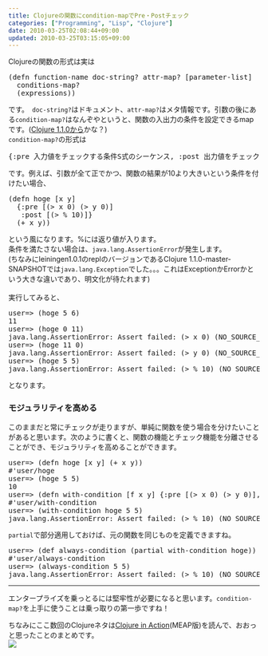 ```yaml
---
title: Clojureの関数にcondition-mapでPre・Postチェック
categories: ["Programming", "Lisp", "Clojure"]
date: 2010-03-25T02:08:44+09:00
updated: 2010-03-25T03:15:05+09:00
---
```


<p>Clojureの関数の形式は実は</p>
<pre class="prettyprint lang-cl">
(defn function-name doc-string? attr-map? [parameter-list]
  conditions-map?
  (expressions))
</pre>
<p>です。<code> doc-string?</code>はドキュメント、<code>attr-map?</code>はメタ情報です。引数の後にある<code>condition-map?</code>はなんぞやというと、関数の入出力の条件を設定できるmapです。(<a href="http://bit.ly/b3sGEm">Clojure 1.1.0から</a>かな？)
<br />
<code>condition-map?</code>の形式は
</p>
<pre class="prettyprint lang-cl">
{:pre 入力値をチェックする条件S式のシーケンス, :post 出力値をチェックする条件S式のシーケンス}
</pre>
<p>
です。例えば、引数が全て正でかつ、関数の結果が10より大きいという条件を付けたい場合、
</p>
<pre class="prettyprint lang-cl">
(defn hoge [x y]
  {:pre [(> x 0) (> y 0)]
   :post [(> % 10)]}
  (+ x y))
</pre>
<p>
という風になります。%には返り値が入ります。<br />
条件を満たさない場合は、<code>java.lang.AssertionError</code>が発生します。<br />
(ちなみにleiningen1.0.1のreplのバージョンであるClojure 1.1.0-master-SNAPSHOTでは<code>java.lang.Exception</code>でした。。。これはExceptionかErrorかという大きな違いであり、明文化が待たれます)
<br />
<br />
実行してみると、
</p>
<pre class="prettyprint lang-cl">
user=> (hoge 5 6)
11
user=> (hoge 0 11)
java.lang.AssertionError: Assert failed: (> x 0) (NO_SOURCE_FILE:0)
user=> (hoge 11 0) 
java.lang.AssertionError: Assert failed: (> y 0) (NO_SOURCE_FILE:0)
user=> (hoge 5 5) 
java.lang.AssertionError: Assert failed: (> % 10) (NO_SOURCE_FILE:0)
</pre>
<p>
となります。
</p>
<h3>モジュラリティを高める</h3>
<p>
このままだと常にチェックが走りますが、単純に関数を使う場合を分けたいことがあると思います。次のように書くと、関数の機能とチェック機能を分離させることができ、モジュラリティを高めることができます。
</p>
<pre class="prettyprint lang-cl">
user=> (defn hoge [x y] (+ x y))
#'user/hoge
user=> (hoge 5 5)
10
user=> (defn with-condition [f x y] {:pre [(> x 0) (> y 0)], :post [(> % 10)]} (f x y))
#'user/with-condition
user=> (with-condition hoge 5 5)
java.lang.AssertionError: Assert failed: (> % 10) (NO_SOURCE_FILE:0)
</pre>
<p><code>partial</code>で部分適用しておけば、元の関数を同じものを定義できますね。</p>
<pre class="prettyprint lang-cl">
user=> (def always-condition (partial with-condition hoge))
#'user/always-condition
user=> (always-condition 5 5)
java.lang.AssertionError: Assert failed: (> % 10) (NO_SOURCE_FILE:0)
</pre>
<hr />
<p>
エンタープライズを乗っとるには堅牢性が必要になると思います。<code>condition-map?</code>を上手に使うことは乗っ取りの第一歩ですね！
</p>
<p>
ちなみにここ数回のClojureネタは<a href="http://bit.ly/2bHmQG">Clojure in Action</a>(MEAP版)を読んで、おおっと思ったことのまとめです。
<br />
<a href="http://bit.ly/2bHmQG"><img src="http://www.manning.com/rathore/rathore_cover150.jpg" /></a>
</p>
